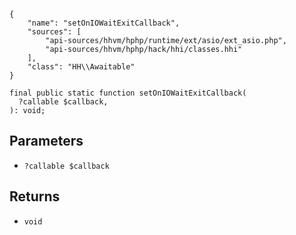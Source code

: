 ``` yamlmeta
{
    "name": "setOnIOWaitExitCallback",
    "sources": [
        "api-sources/hhvm/hphp/runtime/ext/asio/ext_asio.php",
        "api-sources/hhvm/hphp/hack/hhi/classes.hhi"
    ],
    "class": "HH\\Awaitable"
}
```




``` Hack
final public static function setOnIOWaitExitCallback(
  ?callable $callback,
): void;
```




## Parameters




+ ` ?callable $callback `




## Returns




* ` void `
<!-- HHAPIDOC -->
